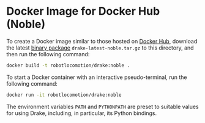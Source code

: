 # Docker Image for Docker Hub (Noble)

To create a Docker image similar to those hosted on
[Docker Hub](https://hub.docker.com/r/robotlocomotion/drake), download the
latest [binary package](https://drake.mit.edu/from_binary.html)
`drake-latest-noble.tar.gz` to this directory, and then run the following
command:

```bash
docker build -t robotlocomotion/drake:noble .
```

To start a Docker container with an interactive pseudo-terminal, run the
following command:

```bash
docker run -it robotlocomotion/drake:noble
```

The environment variables `PATH` and `PYTHONPATH` are preset to suitable values
for using Drake, including, in particular, its Python bindings.
